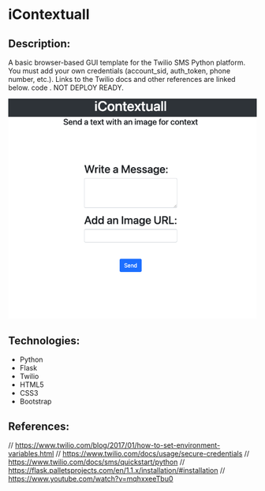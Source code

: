# iContextuall

## Description:
A basic browser-based GUI template for the Twilio SMS Python platform. You must add your own credentials (account_sid, auth_token, phone number, etc.). Links to the Twilio docs and other references are linked below. code .
NOT DEPLOY READY.

![GitHub Logo](interface.png)

## Technologies:
- Python
- Flask
- Twilio
- HTML5
- CSS3
- Bootstrap

## References:
// https://www.twilio.com/blog/2017/01/how-to-set-environment-variables.html
// https://www.twilio.com/docs/usage/secure-credentials
// https://www.twilio.com/docs/sms/quickstart/python
// https://flask.palletsprojects.com/en/1.1.x/installation/#installation
// https://www.youtube.com/watch?v=mqhxxeeTbu0